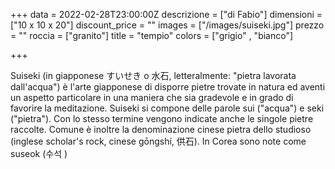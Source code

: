 +++
data = 2022-02-28T23:00:00Z
descrizione = ["di Fabio"]
dimensioni = ["10 x 10 x 20"]
discount_price = ""
images = ["/images/suiseki.jpg"]
prezzo = ""
roccia = ["granito"]
title = "tempio"
colors = ["grigio" , "bianco"]

+++

Suiseki (in giapponese すいせき o 水石, letteralmente: "pietra lavorata dall'acqua") è l'arte giapponese di disporre pietre trovate in natura ed aventi un aspetto particolare in una maniera che sia gradevole e in grado di favorire la meditazione. Suiseki si compone delle parole sui ("acqua") e seki ("pietra"). Con lo stesso termine vengono indicate anche le singole pietre raccolte. Comune è inoltre la denominazione cinese pietra dello studioso (inglese scholar's rock, cinese gōngshí, 供石). In Corea sono note come suseok (수석 )

